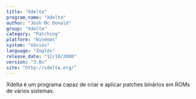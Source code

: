 ```yaml
---
title: "Xdelta"
program_name: "Xdelta"
author: "Josh Mc Donald"
group: "Xdelta"
category: "Patching"
platform: "Windows"
system: "Vários"
language: "Inglês"
release_date: "12/10/2008"
version: "3.0u"
site: "http://xdelta.org/"
---
```

Xdelta é um programa capaz de criar e aplicar patches binários em ROMs de vários sistemas.
